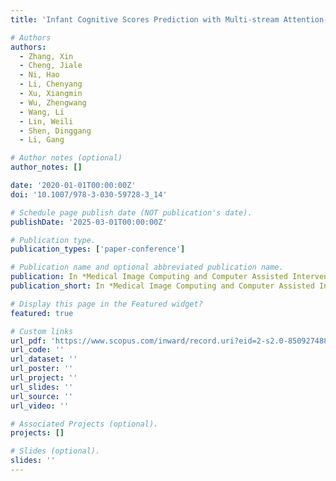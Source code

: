 ```yaml
---
title: 'Infant Cognitive Scores Prediction with Multi-stream Attention-Based Temporal Path Signature Features'

# Authors
authors:
  - Zhang, Xin
  - Cheng, Jiale
  - Ni, Hao
  - Li, Chenyang
  - Xu, Xiangmin
  - Wu, Zhengwang
  - Wang, Li
  - Lin, Weili
  - Shen, Dinggang
  - Li, Gang

# Author notes (optional)
author_notes: []

date: '2020-01-01T00:00:00Z'
doi: '10.1007/978-3-030-59728-3_14'

# Schedule page publish date (NOT publication's date).
publishDate: '2025-03-01T00:00:00Z'

# Publication type.
publication_types: ['paper-conference']

# Publication name and optional abbreviated publication name.
publication: In *Medical Image Computing and Computer Assisted Intervention*
publication_short: In *Medical Image Computing and Computer Assisted Intervention, MICCAI*

# Display this page in the Featured widget?
featured: true

# Custom links
url_pdf: 'https://www.scopus.com/inward/record.uri?eid=2-s2.0-85092748807&doi=10.1007%2f978-3-030-59728-3_14&partnerID=40&md5=cd4a3ca4cf28269a5cb81f5e9b338e59'
url_code: ''
url_dataset: ''
url_poster: ''
url_project: ''
url_slides: ''
url_source: ''
url_video: ''

# Associated Projects (optional).
projects: []

# Slides (optional).
slides: ''
---
```

